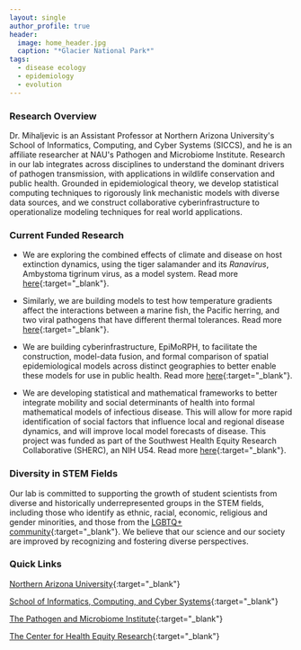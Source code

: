 ```yaml
---
layout: single
author_profile: true
header:
  image: home_header.jpg
  caption: "*Glacier National Park*"
tags:
  - disease ecology
  - epidemiology
  - evolution
---
```



### Research Overview
Dr. Mihaljevic is an Assistant Professor at Northern Arizona University's School of Informatics, Computing, and Cyber Systems (SICCS), and he is an affiliate researcher at NAU's Pathogen and Microbiome Institute. Research in our lab integrates across disciplines to understand the dominant drivers of pathogen transmission, with applications in wildlife conservation and public health. Grounded in epidemiological theory, we develop statistical computing techniques to rigorously link mechanistic models with diverse data sources, and we construct collaborative cyberinfrastructure to operationalize modeling techniques for real world applications. 

### Current Funded Research

-  We are exploring the combined effects of climate and disease on host extinction dynamics, using the tiger salamander and its *Ranavirus*, Ambystoma tigrinum virus, as a model system. Read more [here](https://news.nau.edu/tiger-salamander-ranavirus/){:target="_blank"}.

-  Similarly, we are building models to test how temperature gradients affect the interactions between a marine fish, the Pacific herring, and two viral pathogens that have different thermal tolerances. Read more [here](https://news.nau.edu/mihaljevic-herring-research/){:target="_blank"}.

-  We are building cyberinfrastructure, EpiMoRPH, to facilitate the construction, model-data fusion, and formal comparison of spatial epidemiological models across distinct geographies to better enable these models for use in public health. Read more [here](https://news.nau.edu/mihaljevic-epimorph-grant/){:target="_blank"}. 

-  We are developing statistical and mathematical frameworks to better integrate mobility and social determinants of health into formal mathematical models of infectious disease. This will allow for more rapid identification of social factors that influence local and regional disease dynamics, and will improve local model forecasts of disease. This project was funded as part of the Southwest Health Equity Research Collaborative (SHERC), an NIH U54. Read more [here](https://nau.edu/sherc/sherc-renewal-projects/){:target="_blank"}. 


### Diversity in STEM Fields
Our lab is committed to supporting the growth of student scientists from diverse and historically underrepresented groups in the STEM fields, including those who identify as ethnic, racial, economic, religious and gender minorities, and those from the [LGBTQ+ community](https://www.500queerscientists.com/){:target="_blank"}. We believe that our science and our society are improved by recognizing and fostering diverse perspectives.  


### Quick Links

[Northern Arizona University](http://nau.edu/){:target="_blank"}

[School of Informatics, Computing, and Cyber Systems](http://nau.edu/SICCS/){:target="_blank"} 

[The Pathogen and Microbiome Institute](https://nau.edu/pmi/){:target="_blank"}

[The Center for Health Equity Research](https://nau.edu/cher/){:target="_blank"}